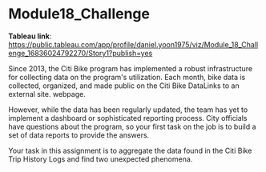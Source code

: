 # Module18_Challenge

**Tableau link**: https://public.tableau.com/app/profile/daniel.yoon1975/viz/Module_18_Challenge_16836024792270/Story1?publish=yes

Since 2013, the Citi Bike program has implemented a robust infrastructure for collecting data on the program's utilization. Each month, bike data is collected, organized, and made public on the Citi Bike DataLinks to an external site. webpage.

However, while the data has been regularly updated, the team has yet to implement a dashboard or sophisticated reporting process. City officials have questions about the program, so your first task on the job is to build a set of data reports to provide the answers.

Your task in this assignment is to aggregate the data found in the Citi Bike Trip History Logs and find two unexpected phenomena.

